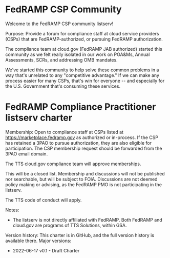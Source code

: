 # FedRAMP CSP Community

Welcome to the FedRAMP CSP community listserv!

Purpose: Provide a forum for compliance staff at cloud service
providers (CSPs) that are FedRAMP-authorized, or pursuing FedRAMP
authorization.

The compliance team at cloud.gov (FedRAMP JAB authorized) started
this community as we felt really isolated in our work on POA&Ms,
Annual Assessments, SCRs, and addressing OMB mandates.

We've started this community to help solve these common problems
in a way that's unrelated to any "competitive advantage." If we can 
make any process easier for many CSPs, that's win for everyone --
and especially for the U.S. Government that's consuming these services.

# FedRAMP Compliance Practitioner listserv charter

Membership: Open to compliance staff at CSPs listed at
https://marketplace.fedramp.gov as authorized or in-process. If the
CSP has retained a 3PAO to pursue authorization, they are also
eligible for participation. The CSP membership request
should be forwarded from the 3PAO email domain. 

The TTS cloud.gov compliance team will approve memberships.

This will be a closed list. Membership and discussions will not be
published nor searchable, but will be subject to FOIA. Discussions
are not deemed policy making or advising, as the FedRAMP PMO is not
participating in the listserv.

The TTS code of conduct will apply.

Notes:

- The listserv is not directly affiliated with FedRAMP. Both FedRAMP
  and cloud.gov are programs of TTS Solutions, within GSA.

Version history: This charter is in GitHub, and the full version
history is available there. Major versions:

* 2022-06-17 v0.1 - Draft Charter
